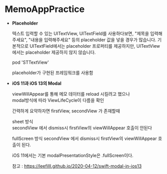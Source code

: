 # MemoAppPractice

+ __Placeholder__

  텍스트 입력할 수 있는 UITextView, UITextField를 사용하다보면, "제목을 입력해주세요", "내용을 입력해주세요" 등의 placeholder 값을 넣을 경우가 많습니다.
  기본적으로 UITextField에서는 placeholder 프로퍼티를 제공하지만, UITextView에서는 placeholder 제공하지 않지 않습니다.


  pod 'STTextView'
  
  placeholder가 구현된 프레임워크를 사용함
  
  
+ __iOS 11과 iOS 13의 Modal__

  viewWillAppear를 통해 메모 데이터를 reload 시킬려고 했으나  
  modal방식에 따라 ViewLifeCycle이 다름을 확인

  간력하게 요약하자면 
  firstView, secondView 가 존재할때
  
  sheet 방식  
  secondView 에서 dismiss시 firstView의 viewWillAppear 호출이 안된다

  fullScreen 방식
  secondView 에서 dismiss시 firstView의 viewWillAppear 호출이 된다.

  iOS 11에서는 기본 modalPresentationStyle은 .fullScreen이다.
  
  
  참고 : <https://leefilll.github.io/2020-04-12/swift-modal-in-ios13>
  



